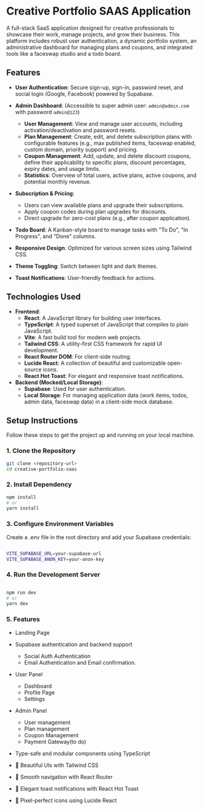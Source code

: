 # Creative Portfolio SAAS Application

A full-stack SaaS application designed for creative professionals to showcase their work, manage projects, and grow their business. This platform includes robust user authentication, a dynamic portfolio system, an administrative dashboard for managing plans and coupons, and integrated tools like a faceswap studio and a todo board.

## Features

*   **User Authentication**: Secure sign-up, sign-in, password reset, and social login (Google, Facebook) powered by Supabase.
*   **Admin Dashboard**: (Accessible to super admin user: `admin@admin.com` with password `admin@123`)
    *   **User Management**: View and manage user accounts, including activation/deactivation and password resets.
    *   **Plan Management**: Create, edit, and delete subscription plans with configurable features (e.g., max published items, faceswap enabled, custom domain, priority support) and pricing.
    *   **Coupon Management**: Add, update, and delete discount coupons, define their applicability to specific plans, discount percentages, expiry dates, and usage limits.
    *   **Statistics**: Overview of total users, active plans, active coupons, and potential monthly revenue.
*   **Subscription & Pricing**:
    *   Users can view available plans and upgrade their subscriptions.
    *   Apply coupon codes during plan upgrades for discounts.
    *   Direct upgrade for zero-cost plans (e.g., after coupon application).

*   **Todo Board**: A Kanban-style board to manage tasks with "To Do", "In Progress", and "Done" columns.
*   **Responsive Design**: Optimized for various screen sizes using Tailwind CSS.
*   **Theme Toggling**: Switch between light and dark themes.
*   **Toast Notifications**: User-friendly feedback for actions.

## Technologies Used

*   **Frontend**:
    *   **React**: A JavaScript library for building user interfaces.
    *   **TypeScript**: A typed superset of JavaScript that compiles to plain JavaScript.
    *   **Vite**: A fast build tool for modern web projects.
    *   **Tailwind CSS**: A utility-first CSS framework for rapid UI development.
    *   **React Router DOM**: For client-side routing.
    *   **Lucide React**: A collection of beautiful and customizable open-source icons.
    *   **React Hot Toast**: For elegant and responsive toast notifications.
*   **Backend (Mocked/Local Storage)**:
    *   **Supabase**: Used for user authentication.
    *   **Local Storage**: For managing application data (work items, todos, admin data, faceswap data) in a client-side mock database.

## Setup Instructions

Follow these steps to get the project up and running on your local machine.

### 1. Clone the Repository

```bash
git clone <repository-url>
cd creative-portfolio-saas
```

### 2. Install Dependency

```bash
npm install
# or
yarn install
```

### 3. Configure Environment Variables
Create a .env file in the root directory and add your Supabase credentials:
```bash

VITE_SUPABASE_URL=your-supabase-url
VITE_SUPABASE_ANON_KEY=your-anon-key
```
### 4. Run the Development Server
```bash

npm run dev
# or
yarn dev

```

### 5. Features
* Landing Page
* Supabase authentication and backend support
    * Social Auth Authentication
    * Email Authentication and Email confirmation. 
* User Panel
    * Dashboard
    * Profile Page
    * Settings

* Admin Panel
    * User management 
    * Plan management
    * Coupon Management
    * Payment Gateway(to do)

*  Type-safe and modular components using TypeScript
* 🎨 Beautiful UIs with Tailwind CSS
* 🔁 Smooth navigation with React Router
* 📢 Elegant toast notifications with React Hot Toast
* 🎯 Pixel-perfect icons using Lucide React


